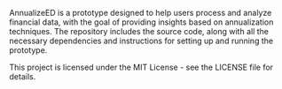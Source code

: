 
AnnualizeED is a prototype designed to help users process and analyze financial data, with the goal of providing insights based on annualization techniques. The repository includes the source code, along with all the necessary dependencies and instructions for setting up and running the prototype.

This project is licensed under the MIT License - see the LICENSE file for details.
